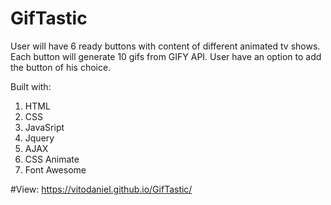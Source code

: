# GifTastic
User will have 6 ready buttons with content of different animated tv shows. Each button will generate 10 gifs from GIFY API.
User have an option to add the button of his choice. 


Built with:
1. HTML
1. CSS
1. JavaSript
1. Jquery
1. AJAX
1. CSS Animate
1. Font Awesome

#View: https://vitodaniel.github.io/GifTastic/
